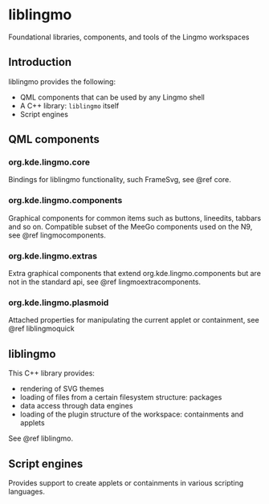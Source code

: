 # liblingmo

Foundational libraries, components, and tools of the Lingmo workspaces

## Introduction
liblingmo provides the following:
- QML components that can be used by any Lingmo shell
- A C++ library: `liblingmo` itself
- Script engines

## QML components
### org.kde.lingmo.core

Bindings for liblingmo functionality, such FrameSvg, see @ref core.

### org.kde.lingmo.components
Graphical components for common items such as buttons, lineedits, tabbars and so on. Compatible subset of the MeeGo components used on the N9, see @ref lingmocomponents.

### org.kde.lingmo.extras
Extra graphical components that extend org.kde.lingmo.components but are not in the standard api, see @ref lingmoextracomponents.

### org.kde.lingmo.plasmoid
Attached properties for manipulating the current applet or containment, see @ref liblingmoquick

## liblingmo
This C++ library provides:
- rendering of SVG themes
- loading of files from a certain filesystem structure: packages
- data access through data engines
- loading of the plugin structure of the workspace: containments and applets

See @ref liblingmo.

## Script engines
Provides support to create applets or containments in various scripting languages.

